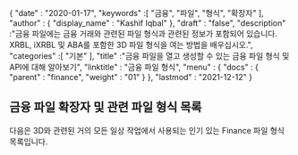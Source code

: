 {
  "date" : "2020-01-17",
  "keywords" :[ "금융", "파일", "형식", "확장자" ],
  "author" : {
    "display_name" : "Kashif Iqbal"
},
  "draft" : "false",
  "description" :"금융 파일에는 금융 거래와 관련된 파일 형식과 관련된 정보가 포함되어 있습니다. XRBL, iXRBL 및 ABA를 포함한 3D 파일 형식을 여는 방법을 배우십시오.",
  "categories" :[ "기본" ],
  "title" :"금융 파일을 열고 생성할 수 있는 금융 파일 형식 및 API에 대해 알아보기",
  "linktitle" : "금융 파일 형식",
  "menu" : {
    "docs" : {
      "parent" : "finance",
      "weight" : "01"
}
},
  "lastmod" : "2021-12-12"
}

## 금융 파일 확장자 및 관련 파일 형식 목록

다음은 3D와 관련된 거의 모든 일상 작업에서 사용되는 인기 있는 Finance 파일 형식 목록입니다.

